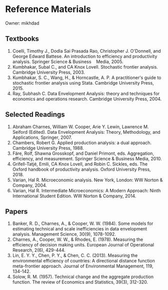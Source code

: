 # Reference Materials

Owner: mikhdad

## Textbooks

1. Coelli, Timothy J., Dodla Sai Prasada Rao, Christopher J. O'Donnell, and George Edward Battese. An introduction to efficiency and productivity analysis. Springer Science & Business    Media, 2005.
2. Kumbhakar, Subal C., and CA Knox Lovell. Stochastic frontier analysis. Cambridge University Press, 2003.
3. Kumbhakar, S. C., Wang, H., & Horncastle, A. P. A practitioner's guide to stochastic frontier analysis using Stata. Cambridge University Press, 2015.
4. Ray, Subhash C. Data Envelopment Analysis: theory and techniques for economics and operations research. Cambridge University Press, 2004.

## Selected Readings

1. Abraham Charnes, William W. Cooper, Arie Y. Lewin, Lawrence M. Seiford (Edited). Data Envelopment Analysis: Theory, Methodology, and Applications, Springer, 2007.
2. Chambers, Robert G. Applied production analysis: a dual approach. Cambridge University Press, 1988.
3. Färe, Rolf, Shawna Grosskopf, and Daniel Primont, eds. Aggregation, efficiency, and measurement. Springer Science & Business Media, 2010.
4. Grifell-Tatjé, Emili, CA Knox Lovell, and Robin C. Sickles, eds. The Oxford handbook of productivity analysis. Oxford University Press, 2018.
5. Varian, Hal R. Microeconomic analysis. New York, London: WW Norton & Company, 2004.
6. Varian, Hal R. Intermediate Microeconomics: A Modern Approach: Ninth International Student Edition. WW Norton & Company, 2014.

## Papers

1. Banker, R. D., Charnes, A., & Cooper, W. W. (1984). Some models for estimating technical and scale inefficiencies in data envelopment analysis. Management Science, 30(9), 1078-1092.
2. Charnes, A., Cooper, W. W., & Rhodes, E. (1978). Measuring the efficiency of decision making units. European Journal of Operational Research, 2(6), 429-444.
3. Lin, E. Y. Y., Chen, P. Y., & Chen, C. C. (2013). Measuring the environmental efficiency of countries: A directional distance function meta-frontier approach. Journal of Environmental Management, 119, 134-142.
4. Solow, R. M. (1957). Technical change and the aggregate production function. The review of Economics and Statistics, 39(3), 312-320.
